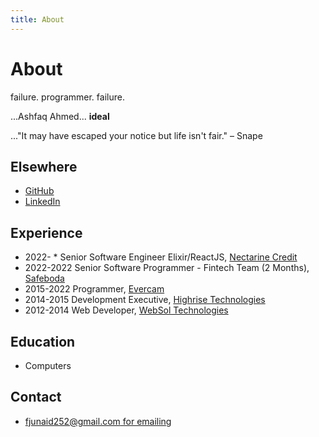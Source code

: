 ```yaml
---
title: About
---
```


# About

failure. programmer. failure.

...Ashfaq Ahmed... **ideal**

..."It may have escaped your notice but life isn't fair." – Snape


## Elsewhere

- [GitHub](http://github.com/ijunaid8989)
- [LinkedIn](https://www.linkedin.com/in/iamjunnii/)


## Experience
- 2022- * Senior Software Engineer Elixir/ReactJS, [Nectarine Credit](https://nectarinecredit.com)
- 2022-2022 Senior Software Programmer - Fintech Team (2 Months), [Safeboda](https://safeboda.com)
- 2015-2022 Programmer, [Evercam](https://evercam.io)
- 2014-2015 Development Executive, [Highrise Technologies]()
- 2012-2014 Web Developer, [WebSol Technologies]()

## Education
- Computers

## Contact

- [fjunaid252@gmail.com for emailing]()

